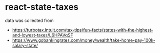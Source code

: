 # react-state-taxes

data was collected from

- https://turbotax.intuit.com/tax-tips/fun-facts/states-with-the-highest-and-lowest-taxes/L6HPAVqSF
- https://www.gobankingrates.com/money/wealth/take-home-pay-100k-salary-state/
